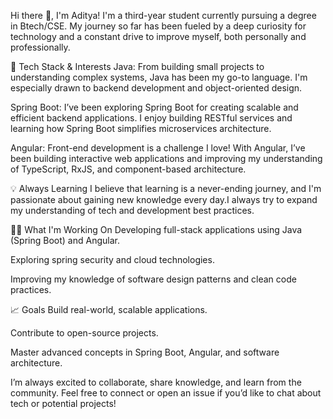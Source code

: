 Hi there 👋, I'm Aditya!
I'm a third-year student currently pursuing a degree in Btech/CSE. My journey so far has been fueled by a deep curiosity for technology and a constant drive to improve myself, both personally and professionally.

🚀 Tech Stack & Interests
Java: From building small projects to understanding complex systems, Java has been my go-to language. I'm especially drawn to backend development and object-oriented design.

Spring Boot: I’ve been exploring Spring Boot for creating scalable and efficient backend applications. I enjoy building RESTful services and learning how Spring Boot simplifies microservices architecture.

Angular: Front-end development is a challenge I love! With Angular, I’ve been building interactive web applications and improving my understanding of TypeScript, RxJS, and component-based architecture.

💡 Always Learning
I believe that learning is a never-ending journey, and I'm passionate about gaining new knowledge every day.I always try to expand my understanding of tech and development best practices.

👨‍💻 What I'm Working On
Developing full-stack applications using Java (Spring Boot) and Angular.

Exploring spring security and cloud technologies.

Improving my knowledge of software design patterns and clean code practices.

📈 Goals
Build real-world, scalable applications.

Contribute to open-source projects.

Master advanced concepts in Spring Boot, Angular, and software architecture.

I’m always excited to collaborate, share knowledge, and learn from the community. Feel free to connect or open an issue if you’d like to chat about tech or potential projects!
